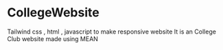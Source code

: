 # CollegeWebsite
Tailwind css , html , javascript to make responsive website
It is an College Club website made using MEAN
